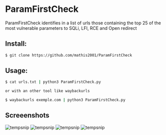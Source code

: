 # ParamFirstCheck
ParamFirstCheck identifies in a list of urls those containing the top 25 of the most vulnerable parameters to SQLi, LFI, RCE and Open redirect

## Install:
```bash
$ git clone https://github.com/mathis2001/ParamFirstCheck
```

## Usage:
```bash
$ cat urls.txt | python3 ParamFirstCheck.py

or with an other tool like waybackurls

$ waybackurls exemple.com | python3 ParamFirstCheck.py
```
## Screeenshots

![tempsnip](https://user-images.githubusercontent.com/40497633/183649507-3023f81b-2094-457a-9953-bde3d539d162.png)
![tempsnip](https://user-images.githubusercontent.com/40497633/183648302-b7132d47-4754-47b5-9801-37e914c4e108.png)
![tempsnip](https://user-images.githubusercontent.com/40497633/183648869-f01c4ca6-6f15-493b-ad0c-8d3ed11cccd9.png)
![tempsnip](https://user-images.githubusercontent.com/40497633/183649066-9075ae9d-59d9-468a-b89b-db05f15bd8af.png)
